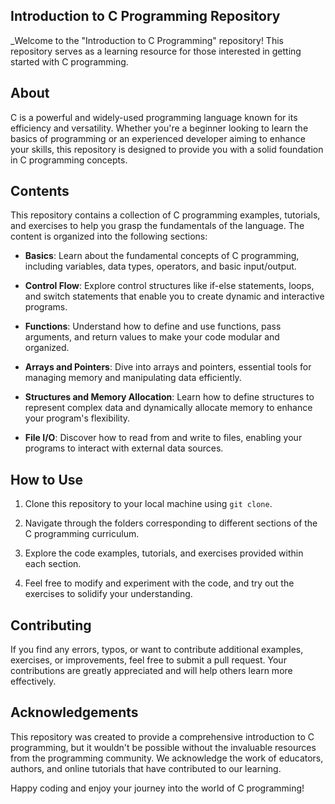 ## Introduction to C Programming Repository

_Welcome to the "Introduction to C Programming" repository! This repository serves as a learning resource for those interested in getting started with C programming.

## About

C is a powerful and widely-used programming language known for its efficiency and versatility. Whether you're a beginner looking to learn the basics of programming or an experienced developer aiming to enhance your skills, this repository is designed to provide you with a solid foundation in C programming concepts.

## Contents

This repository contains a collection of C programming examples, tutorials, and exercises to help you grasp the fundamentals of the language. The content is organized into the following sections:

- **Basics**: Learn about the fundamental concepts of C programming, including variables, data types, operators, and basic input/output.

- **Control Flow**: Explore control structures like if-else statements, loops, and switch statements that enable you to create dynamic and interactive programs.

- **Functions**: Understand how to define and use functions, pass arguments, and return values to make your code modular and organized.

- **Arrays and Pointers**: Dive into arrays and pointers, essential tools for managing memory and manipulating data efficiently.

- **Structures and Memory Allocation**: Learn how to define structures to represent complex data and dynamically allocate memory to enhance your program's flexibility.

- **File I/O**: Discover how to read from and write to files, enabling your programs to interact with external data sources.

## How to Use

1. Clone this repository to your local machine using `git clone`.

2. Navigate through the folders corresponding to different sections of the C programming curriculum.

3. Explore the code examples, tutorials, and exercises provided within each section.

4. Feel free to modify and experiment with the code, and try out the exercises to solidify your understanding.

## Contributing

If you find any errors, typos, or want to contribute additional examples, exercises, or improvements, feel free to submit a pull request. Your contributions are greatly appreciated and will help others learn more effectively.

## Acknowledgements

This repository was created to provide a comprehensive introduction to C programming, but it wouldn't be possible without the invaluable resources from the programming community. We acknowledge the work of educators, authors, and online tutorials that have contributed to our learning.

Happy coding and enjoy your journey into the world of C programming!


